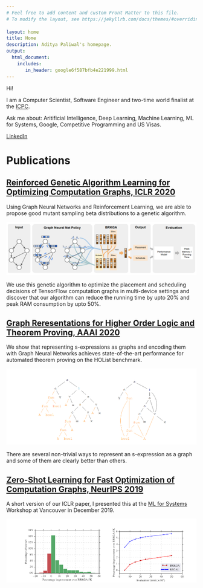 ```yaml
---
# Feel free to add content and custom Front Matter to this file.
# To modify the layout, see https://jekyllrb.com/docs/themes/#overriding-theme-defaults

layout: home
title: Home
description: Aditya Paliwal's homepage.
output: 
  html_document:
    includes:
       in_header: google6f587bfb4e221999.html
---
```


Hi!

I am a Computer Scientist, Software Engineer and two-time world finalist at the
 [ICPC](https://icpc.global/).
 
Ask me about: Aritificial Intelligence, Deep Learning, Machine Learning, ML 
for Systems, Google, Competitive Programming and US Visas.

[LinkedIn](https://www.linkedin.com/in/apal95/)

# Publications

## [Reinforced Genetic Algorithm Learning for Optimizing Computation Graphs, ICLR 2020](https://arxiv.org/pdf/1905.02494.pdf)

Using Graph Neural Networks and Reinforcement Learning, we are able to propose 
good mutant sampling beta distributions to a genetic algorithm.

![ICLR 2020](/assets/images/ICLR_2020.png)

We use this genetic algorithm to optimize the placement and scheduling decisions
of TensorFlow computation graphs in multi-device settings and discover that our 
algorithm can reduce the running time by upto 20% and peak RAM consumption by 
upto 50%.

## [Graph Reresentations for Higher Order Logic and Theorem Proving, AAAI 2020](https://arxiv.org/pdf/1905.10006.pdf)

We show that representing s-expressions as graphs and encoding them with Graph
Neural Networks achieves state-of-the-art performance for automated theorem 
proving on the HOList benchmark.

![AAAI 2020](/assets/images/AAAI_2020.png)

There are several non-trivial ways to represent an s-expression as a graph and
some of them are clearly better than others.

## [Zero-Shot Learning for Fast Optimization of Computation Graphs, NeurIPS 2019](http://mlforsystems.org/assets/papers/neurips2019/zero_shot_paliwal_2019.pdf)

A short version of our ICLR paper, I presented this at the [ML for Systems](http://mlforsystems.org)
 Workshop at Vancouver in December 2019.

![NeurIPS 2019](/assets/images/NeurIPS_2019.png)
